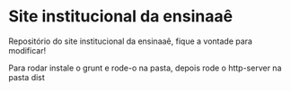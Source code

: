 # Site institucional da ensinaaê
Repositório do site institucional da ensinaaê, fique a vontade para modificar!

Para rodar instale o grunt e rode-o na pasta, depois rode o http-server na pasta dist
